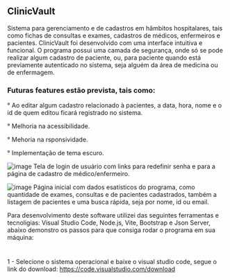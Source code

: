 
## ClinicVault

Sistema para gerenciamento e de cadastros em hâmbitos hospitalares, tais como fichas de consultas e exames, cadastros de médicos, enfermeiros e pacientes.
ClinicVault foi desenvolvido com uma interface intuitiva e funcional.
O programa possui uma camada de segurança, onde só se pode realizar algum cadastro de paciente, ou, para paciente quando está previamente autenticado no sistema, seja alguém da área de medicina ou de enfermagem. 

### Futuras features estão prevista, tais como:

° Ao editar algum cadastro relacionado à pacientes, a data, hora, nome e o id de quem editou ficará registrado no sistema.

° Melhoria na acessibilidade.

° Mehoria na rsponsividade.

° Implementação de tema escuro.


![image](https://github.com/Erico94/LABMedical/assets/42593665/bb18363a-8ab7-4ec7-b9a0-2696ffb8128f)
Tela de login de usuário com links para redefinir senha e para a página de cadastro de médico/enfermeiro.


![image](https://github.com/Erico94/LABMedical/assets/42593665/e1208937-bed8-403c-af7c-d9253286ac5c)
Página inicial com dados esatísticos do programa, como quantidade de exames, consultas e de pacientes cadastrados, também a listagem de pacientes e uma busca rápida, seja por nome, id ou email.

Para desenvolvimento deste software utilizei das seguintes ferramentas e tecnoligias: Visual Studio Code, Node.js, Vite, Bootstrap e Json Server, abaixo demonstro os passos para que consiga rodar o programa em sua máquina:
#
#
1 - Selecione o sistema operacional e baixe o visual studio code, segue o link do download: https://code.visualstudio.com/download

